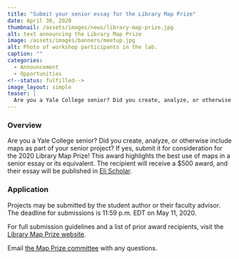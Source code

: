 ```yaml
---
title: "Submit your senior essay for the Library Map Prize"
date: April 30, 2020
thumbnail: /assets/images/news/library-map-prize.jpg
alt: text announcing the Library Map Prize
image: /assets/images/banners/meetup.jpg
alt: Photo of workshop participants in the lab.
caption: ""
categories:
  - Announcement
  - Opportunities
<!--status: fulfilled-->
image_layout: simple
teaser: |
  Are you a Yale College senior? Did you create, analyze, or otherwise include maps as part of your senior project? If yes, submit it for the 2020 Library Map Prize! 
---
```


### Overview

Are you a Yale College senior? Did you create, analyze, or otherwise include maps as part of your senior project? If yes, submit it for consideration for the 2020 Library Map Prize! This award highlights the best use of maps in a senior essay or its equivalent. The recipient will receive a $500 award, and their essay will be published in <a href='https://elischolar.library.yale.edu/library_map_prize/' target='_blank'>Eli Scholar</a>.  

### Application
Projects may be submitted by the student author or their faculty advisor. The deadline for submissions is 11:59 p.m. EDT on May 11, 2020. 

For full submission guidelines and a list of prior award recipients, visit the <a href='https://elischolar.library.yale.edu/library_map_prize/' target='_blank'>Library Map Prize website</a>.

Email [the Map Prize committee](mailto:mapprize@yale.edu) with any questions.
